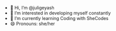 - 👋 Hi, I’m @juligeyash
- 👀 I’m interested in developing myself constantly
- 🌱 I’m currently learning Coding with SheCodes
- 😄 Pronouns: she/her


<!---
juligeyash/juligeyash is a ✨ special ✨ repository because its `README.md` (this file) appears on your GitHub profile.
You can click the Preview link to take a look at your changes.
--->
